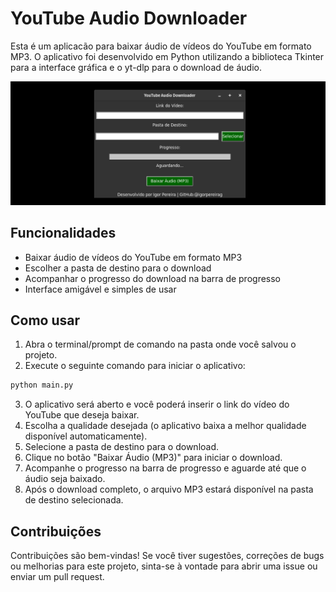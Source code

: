 # YouTube Audio Downloader

Esta é um aplicacão  para baixar áudio de vídeos do YouTube em formato MP3. O aplicativo foi desenvolvido em Python utilizando a biblioteca Tkinter para a interface gráfica e o yt-dlp para o download de áudio.

![alt text](image.png)

## Funcionalidades

- Baixar áudio de vídeos do YouTube em formato MP3
- Escolher a pasta de destino para o download
- Acompanhar o progresso do download na barra de progresso
- Interface amigável e simples de usar

## Como usar

1. Abra o terminal/prompt de comando na pasta onde você salvou o projeto.
2. Execute o seguinte comando para iniciar o aplicativo:

```bash
python main.py
```

3. O aplicativo será aberto e você poderá inserir o link do vídeo do YouTube que deseja baixar.
4. Escolha a qualidade desejada (o aplicativo baixa a melhor qualidade disponível automaticamente).
5. Selecione a pasta de destino para o download.
6. Clique no botão "Baixar Áudio (MP3)" para iniciar o download.
7. Acompanhe o progresso na barra de progresso e aguarde até que o áudio seja baixado.
8. Após o download completo, o arquivo MP3 estará disponível na pasta de destino selecionada.

## Contribuições

Contribuições são bem-vindas! Se você tiver sugestões, correções de bugs ou melhorias para este projeto, sinta-se à vontade para abrir uma issue ou enviar um pull request.

